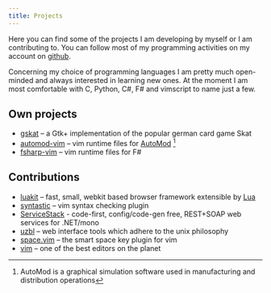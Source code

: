 ```yaml
---
title: Projects
---
```

Here you can find some of the projects I am developing by myself or I am
contributing to. You can follow most of my programming activities on my account
on [github][1].

Concerning my choice of programming languages I am pretty much open-minded and
always interested in learning new ones.  At the moment I am most comfortable
with C, Python, C#, F# and vimscript to name just a few.

## Own projects

- [gskat][2] – a Gtk+ implementation of the popular german card game Skat
- [automod-vim][3] – vim runtime files for [AutoMod][5] [^1]
- [fsharp-vim][4] – vim runtime files for F#

## Contributions

- [luakit][6] – fast, small, webkit based browser framework extensible by [Lua][7]
- [syntastic][9] – vim syntax checking plugin
- [ServiceStack][12] - code-first, config/code-gen free, REST+SOAP web services for .NET/mono
- [uzbl][8] – web interface tools which adhere to the unix philosophy
- [space.vim][10] – the smart space key plugin for vim
- [vim][11] – one of the best editors on the planet

[1]: https://github.com/kongo2002
[2]: http://gskat.sourceforge.net
[3]: http://github.com/kongo2002/vim-automod
[4]: http://github.com/kongo2002/fsharp-vim
[5]: http://www.appliedmaterials.com/services-software/library/applied-automod
[6]: http://luakit.org
[7]: http://www.lua.org
[8]: http://uzbl.org
[9]: http://github.com/scrooloose/syntastic
[10]: http://github.com/spiiph/vim-space
[11]: http://www.vim.org
[12]: http://github.com/ServiceStack/ServiceStack

[^1]: AutoMod is a graphical simulation software used in manufacturing and distribution operations
